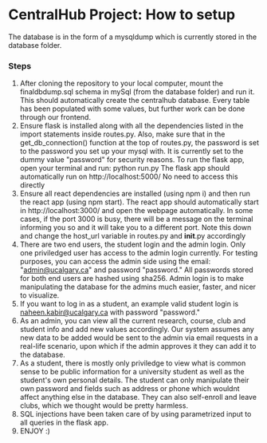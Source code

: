 # CentralHub Project: How to setup

The database is in the form of a mysqldump which is currently stored in the database folder.

### Steps
1) After cloning the repository to your local computer, mount the finaldbdump.sql schema in mySql (from the database folder) and run it. This should automatically create the 
   centralhub
   database. Every table has been populated with some values, but further work can be done through our frontend.
2) Ensure flask is installed along with all the dependencies listed in the import statements inside routes.py.
   Also, make sure that in the get_db_connection() function at the top of routes.py, the password is set to the password you set up
   your mysql with. It is currently set to the dummy value "password" for security reasons. To run the flask app, open your terminal and run:
   python run.py
   The flask app should automatically run on http://localhost:5000/
   No need to access this directly
3) Ensure all react dependencies are installed (using npm i) and then run the react app (using npm start).
   The react app should automatically start in http://localhost:3000/ and open the webpage automatically.
   In some cases, if the port 3000 is busy, there will be a message on the terminal informing you so and it will take you to a different port. Note this down and change the 
   host_url variable in routes.py and __init__.py accordingly
4) There are two end users, the student login and the admin login. Only one priviledged user has access to the admin login currently. For testing purposes, you can access 
   the admin side using the email: "admin@ucalgary.ca" and password "password."
   All passwords stored for both end users are hashed using sha256.
   Admin login is to make manipulating the database for the admins much easier, faster, and nicer to visualize.
5) If you want to log in as a student, an example valid student login is naheen.kabir@ucalgary.ca with password "password."
6) As an admin, you can view all the current research, course, club and student info and add new values accordingly. Our system assumes any new data to be added would be 
   sent to the admin via email requests in a real-life scenario, upon which if the admin approves it they can add it to the database.
7) As a student, there is mostly only priviledge to view what is common sense to be public information for a university student
   as well as the student's own personal details. The student can only manipulate their own password and fields such as address or phone which wouldnt affect anything else 
   in the database. They can also self-enroll and leave clubs, which we thought would be pretty harmless.
8) SQL injections have been taken care of by using parametrized input to all queries in the flask app.
10) ENJOY :)   
